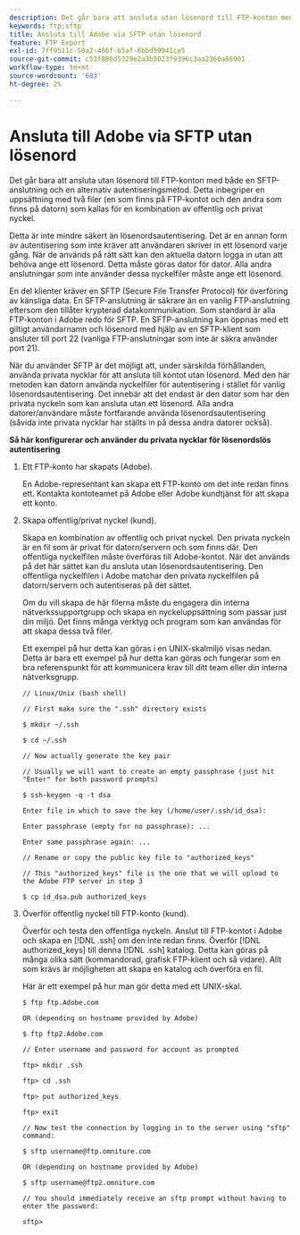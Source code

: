```yaml
---
description: Det går bara att ansluta utan lösenord till FTP-konton med både en SFTP-anslutning och en alternativ autentiseringsmetod. Detta inbegriper en uppsättning med två filer (en som finns på FTP-kontot och den andra som finns på datorn) som kallas för en kombination av offentlig och privat nyckel.
keywords: ftp;sftp
title: Ansluta till Adobe via SFTP utan lösenord
feature: FTP Export
exl-id: 7ff9511c-50a2-466f-b5af-6bbd59941ce5
source-git-commit: c53f886d5329e2a3b5023f9396c3aa2360a86901
workflow-type: tm+mt
source-wordcount: '603'
ht-degree: 2%

---
```


# Ansluta till Adobe via SFTP utan lösenord

Det går bara att ansluta utan lösenord till FTP-konton med både en SFTP-anslutning och en alternativ autentiseringsmetod. Detta inbegriper en uppsättning med två filer (en som finns på FTP-kontot och den andra som finns på datorn) som kallas för en kombination av offentlig och privat nyckel.

Detta är inte mindre säkert än lösenordsautentisering. Det är en annan form av autentisering som inte kräver att användaren skriver in ett lösenord varje gång. När de används på rätt sätt kan den aktuella datorn logga in utan att behöva ange ett lösenord. Detta måste göras dator för dator. Alla andra anslutningar som inte använder dessa nyckelfiler måste ange ett lösenord.

En del klienter kräver en SFTP (Secure File Transfer Protocol) för överföring av känsliga data. En SFTP-anslutning är säkrare än en vanlig FTP-anslutning eftersom den tillåter krypterad datakommunikation. Som standard är alla FTP-konton i Adobe redo för SFTP. En SFTP-anslutning kan öppnas med ett giltigt användarnamn och lösenord med hjälp av en SFTP-klient som ansluter till port 22 (vanliga FTP-anslutningar som inte är säkra använder port 21).

När du använder SFTP är det möjligt att, under särskilda förhållanden, använda privata nycklar för att ansluta till kontot utan lösenord. Med den här metoden kan datorn använda nyckelfiler för autentisering i stället för vanlig lösenordsautentisering. Det innebär att det endast är den dator som har den privata nyckeln som kan ansluta utan ett lösenord. Alla andra datorer/användare måste fortfarande använda lösenordsautentisering (såvida inte privata nycklar har ställts in på dessa andra datorer också).

**Så här konfigurerar och använder du privata nycklar för lösenordslös autentisering**

1. Ett FTP-konto har skapats (Adobe).

   En Adobe-representant kan skapa ett FTP-konto om det inte redan finns ett. Kontakta kontoteamet på Adobe eller Adobe kundtjänst för att skapa ett konto.
1. Skapa offentlig/privat nyckel (kund).

   Skapa en kombination av offentlig och privat nyckel. Den privata nyckeln är en fil som är privat för datorn/servern och som finns där. Den offentliga nyckelfilen måste överföras till Adobe-kontot. När det används på det här sättet kan du ansluta utan lösenordsautentisering. Den offentliga nyckelfilen i Adobe matchar den privata nyckelfilen på datorn/servern och autentiseras på det sättet.

   Om du vill skapa de här filerna måste du engagera din interna nätverkssupportgrupp och skapa en nyckeluppsättning som passar just din miljö. Det finns många verktyg och program som kan användas för att skapa dessa två filer.

   Ett exempel på hur detta kan göras i en UNIX-skalmiljö visas nedan. Detta är bara ett exempel på hur detta kan göras och fungerar som en bra referenspunkt för att kommunicera krav till ditt team eller din interna nätverksgrupp.

   ```
   // Linux/Unix (bash shell)
   
   // First make sure the ".ssh" directory exists
   
   $ mkdir ~/.ssh
   
   $ cd ~/.ssh
   
   // Now actually generate the key pair
   
   // Usually we will want to create an empty passphrase (just hit "Enter" for both password prompts)
   
   $ ssh-keygen -q -t dsa
   
   Enter file in which to save the key (/home/user/.ssh/id_dsa):
   
   Enter passphrase (empty for no passphrase): ...
   
   Enter same passphrase again: ...
   
   // Rename or copy the public key file to "authorized_keys"
   
   // This "authorized_keys" file is the one that we will upload to the Adobe FTP server in step 3
   
   $ cp id_dsa.pub authorized_keys 
   ```

1. Överför offentlig nyckel till FTP-konto (kund).

   Överför och testa den offentliga nyckeln. Anslut till FTP-kontot i Adobe och skapa en [!DNL .ssh] om den inte redan finns. Överför [!DNL authorized_keys] till denna [!DNL .ssh] katalog. Detta kan göras på många olika sätt (kommandorad, grafisk FTP-klient och så vidare). Allt som krävs är möjligheten att skapa en katalog och överföra en fil.

   Här är ett exempel på hur man gör detta med ett UNIX-skal.

   ```
   $ ftp ftp.Adobe.com
   
   OR (depending on hostname provided by Adobe)
   
   $ ftp ftp2.Adobe.com
   
   // Enter username and password for account as prompted
   
   ftp> mkdir .ssh
   
   ftp> cd .ssh
   
   ftp> put authorized_keys
   
   ftp> exit
   
   // Now test the connection by logging in to the server using "sftp" command:
   
   $ sftp username@ftp.omniture.com
   
   OR (depending on hostname provided by Adobe)
   
   $ sftp username@ftp2.omniture.com
   
   // You should immediately receive an sftp prompt without having to enter the password:
   
   sftp>
   ```
